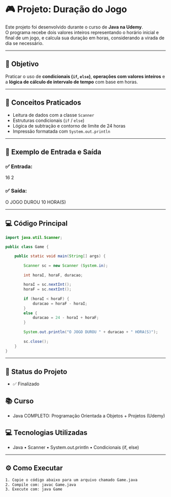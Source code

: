# 🎮 Projeto: Duração do Jogo

Este projeto foi desenvolvido durante o curso de **Java na Udemy**.  
O programa recebe dois valores inteiros representando o horário inicial e final de um jogo, e calcula sua duração em horas, considerando a virada de dia se necessário.

---

## 🎯 Objetivo

Praticar o uso de **condicionais (`if`, `else`)**, **operações com valores inteiros** e a **lógica de cálculo de intervalo de tempo** com base em horas.

---

## 📘 Conceitos Praticados

- Leitura de dados com a classe `Scanner`
- Estruturas condicionais (`if` / `else`)
- Lógica de subtração e contorno de limite de 24 horas
- Impressão formatada com `System.out.println`

---

## 🧪 Exemplo de Entrada e Saída

### ✅ Entrada:
16
2

### ✅ Saída:
O JOGO DUROU 10 HORA(S)

---

## 💻 Código Principal

```java
import java.util.Scanner;

public class Game {

	public static void main(String[] args) {
		
		Scanner sc = new Scanner (System.in);
		
		int horaI, horaF, duracao;
		
		horaI = sc.nextInt();
		horaF = sc.nextInt();
		
		if (horaI < horaF) {
			duracao = horaF - horaI;
		}
		else {
			duracao = 24 - horaI + horaF;
		}
		
		System.out.println("O JOGO DUROU " + duracao + " HORA(S)");
		
		sc.close();
	}
}
```

---

## 📌 Status do Projeto
- ✅ Finalizado

## 📚 Curso
- Java COMPLETO: Programação Orientada a Objetos + Projetos (Udemy)

## 💻 Tecnologias Utilizadas
- Java • Scanner • System.out.println • Condicionais (if, else)

---

## ⚙️ Como Executar

```bash
1. Copie o código abaixo para um arquivo chamado Game.java
2. Compile com: javac Game.java
3. Execute com: java Game
